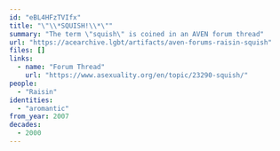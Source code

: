 ```yaml
---
id: "eBL4HFzTVIfx"
title: "\"\\*SQUISH!\\*\""
summary: "The term \"squish\" is coined in an AVEN forum thread"
url: "https://acearchive.lgbt/artifacts/aven-forums-raisin-squish"
files: []
links:
  - name: "Forum Thread"
    url: "https://www.asexuality.org/en/topic/23290-squish/"
people:
  - "Raisin"
identities:
  - "aromantic"
from_year: 2007
decades:
  - 2000
---
```

